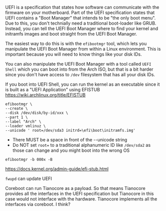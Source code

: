 UEFI is a specification that states how software can communicate with the firmware on your motherboard. Part of the UEFI specification states that UEFI contains a "Boot Manager" that intends to be "the only boot menu". Due to this, you don't technially need a traditional boot-loader like GRUB. Instead, you can tell the UEFI Boot Manager where to find your kernel and initramfs images and boot straight from the UEFI Boot Manager.

The easiest way to do this is with the `efibootmgr` tool, which lets you manipulate the UEFI Boot Manager from within a Linux environment. This is important because you will need to know things like your disk IDs.

You can also manipulate the UEFI Boot Manager with a tool called `UEFI Shell` which you can boot into from the Arch ISO, but that is a bit harder since you don't have access to `/dev` filesystem that has all your disk IDs. 

If you boot into UEFI Shell, you can run the kernel as an executable since it is built as a "UEFI Application" using EFISTUB
https://wiki.archlinux.org/title/EFISTUB

```
efibootmgr \
--create \
--disk /dev/disk/by-id/xxx \
--part 1 \
--label "Arch" \
--loader vmlinuz \
--unicode ' root=/dev/sda3 initrd=\efi\boot\initramfs.img'
```

* There MUST be a space in front of the --unicode string
* Do NOT set `root=` to a traditional alphanumeric ID like `/dev/sda2` as those can change and you might boot into the wrong OS

`efibootmgr -b 000x -B`


https://docs.kernel.org/admin-guide/efi-stub.html

`fwupd` can update UEFI


Coreboot can run Tianocore as a payload. So that means Tianocore provides all the interfaces in the UEFI specification but Tianocore in this case would not interface with the hardware. Tianocore implements all the interfaces via coreboot. I think?


